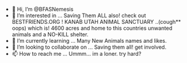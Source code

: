 - 👋 Hi, I’m @BFASNemesis
- 👀 I’m interested in ... Saving Them ALL also! check out BESTFRIENDS.ORG ! KANAB UTAH ANIMAL SANCTUARY ..(cough** oops) which is! 4600 acres and home to this countries unwanted animals and a NO-KILL shelter.
- 🌱 I’m currently learning ... Many New Animals names and likes.
- 💞️ I’m looking to collaborate on ... Saving them all! get involved.
- 📫 How to reach me ... Ummm... im a loner. try hard?

<!---
BFASNemesis/BFASNemesis is a ✨ special ✨ repository because its `README.md` (this file) appears on your GitHub profile.
You can click the Preview link to take a look at your changes.
--->
